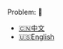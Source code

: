 Problem: :link: 
- [:cn:中文](https://leetcode-cn.com/problems/remove-duplicates-from-sorted-array)
- [:us:English](https://leetcode.com/problems/remove-duplicates-from-sorted-array)
